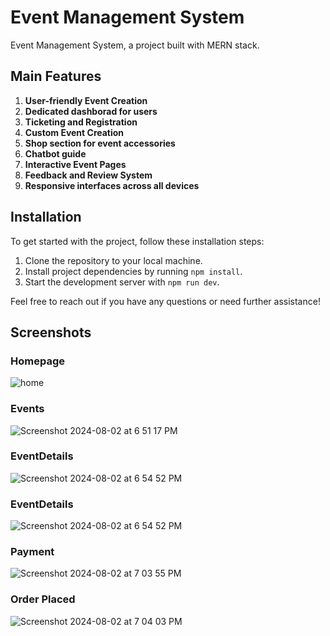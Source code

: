 # Event Management System 

Event Management System, a project built with MERN stack.

## Main Features

1. **User-friendly Event Creation**
2. **Dedicated dashborad for users**
3. **Ticketing and Registration**
4. **Custom Event Creation**
5. **Shop section for event accessories** 
6. **Chatbot guide**
7. **Interactive Event Pages**
9. **Feedback and Review System**
10. **Responsive interfaces across all devices**


## Installation

To get started with the project, follow these installation steps:

1. Clone the repository to your local machine.
2. Install project dependencies by running `npm install`.
3. Start the development server with `npm run dev`.

Feel free to reach out if you have any questions or need further assistance!

## Screenshots
### Homepage
   ![home](https://github.com/user-attachments/assets/de9a08ca-7bb9-4bb0-b38f-a1d9cba24fe6)
### Events
   ![Screenshot 2024-08-02 at 6 51 17 PM](https://github.com/user-attachments/assets/9f48178a-3b53-4c20-9a71-35d2370972af)
### EventDetails
  ![Screenshot 2024-08-02 at 6 54 52 PM](https://github.com/user-attachments/assets/d4259192-2106-43cb-b62c-3b97119d039b)
### EventDetails  
  ![Screenshot 2024-08-02 at 6 54 52 PM](https://github.com/user-attachments/assets/080f70ed-b064-428d-9ae4-f631b2d4c4ba)
### Payment
  ![Screenshot 2024-08-02 at 7 03 55 PM](https://github.com/user-attachments/assets/1d8b02c1-5cf1-4976-8aea-1777c707c64a)
### Order Placed
  ![Screenshot 2024-08-02 at 7 04 03 PM](https://github.com/user-attachments/assets/80dcd5c7-1ce0-428f-960d-f33708d6956d)
